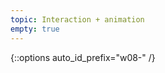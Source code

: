 ```yaml
---
topic: Interaction + animation
empty: true
---
```


{::options auto_id_prefix="w08-" /}
<!-- {: .aside-wrapper}
<span class="highlighter">
[W08 Slides](files/w08.min.pdf){:target="_blank"} (PDF, 112 KB)
</span> -->

<!-- ### Agenda
- Merging PRs
- Discuss readings
- Responsive web design
  - Discuss examples
  - Learn about media queries
  - RWD workflows
- [Project 3]({{ site.baseurl }}{% link gd-220/proj3.md %})

### Homework
Being [Project 3]({{ site.baseurl }}{% link gd-220/proj3.md %}) over spring break. See specific deliverables on the [project sheet]({{ site.baseurl }}{% link gd-220/proj3.md %}) -->
